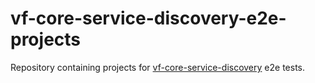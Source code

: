 # vf-core-service-discovery-e2e-projects

Repository containing projects for <a href="https://github.com/oss6/vf-core-service-discovery">vf-core-service-discovery</a> e2e tests.
